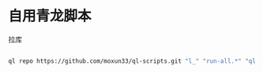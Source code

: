 # 自用青龙脚本

拉库

```bash

ql repo https://github.com/moxun33/ql-scripts.git "l_" "run-all.*" "ql|sendNotify|utils" "main"

```
